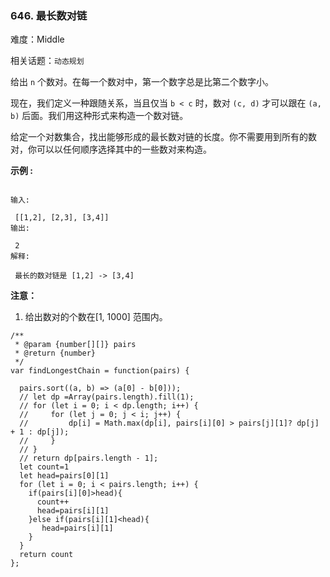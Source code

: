### 646. 最长数对链

难度：Middle

相关话题：`动态规划`

给出 `n` 个数对。在每一个数对中，第一个数字总是比第二个数字小。



现在，我们定义一种跟随关系，当且仅当 `b < c` 时，数对 `(c, d)` 才可以跟在 `(a, b)` 后面。我们用这种形式来构造一个数对链。



给定一个对数集合，找出能够形成的最长数对链的长度。你不需要用到所有的数对，你可以以任何顺序选择其中的一些数对来构造。



**示例 :** 





```

输入:

 [[1,2], [2,3], [3,4]]
输出:

 2
解释:

 最长的数对链是 [1,2] -> [3,4]

```


**注意：** 




1. 给出数对的个数在[1, 1000] 范围内。






```
/**
 * @param {number[][]} pairs
 * @return {number}
 */
var findLongestChain = function(pairs) {

  pairs.sort((a, b) => (a[0] - b[0]));
  // let dp =Array(pairs.length).fill(1);
  // for (let i = 0; i < dp.length; i++) {
  //     for (let j = 0; j < i; j++) {
  //         dp[i] = Math.max(dp[i], pairs[i][0] > pairs[j][1]? dp[j] + 1 : dp[j]);
  //     }
  // }
  // return dp[pairs.length - 1];
  let count=1
  let head=pairs[0][1]
  for (let i = 0; i < pairs.length; i++) {
    if(pairs[i][0]>head){
      count++
      head=pairs[i][1]
    }else if(pairs[i][1]<head){
       head=pairs[i][1]
    }
  }
  return count
};



```

